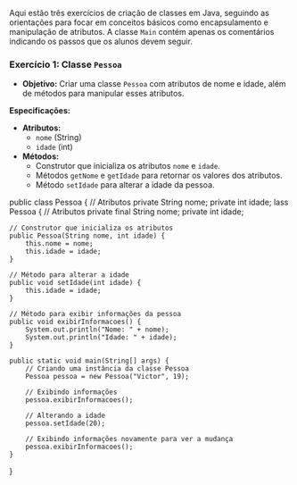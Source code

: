 Aqui estão três exercícios de criação de classes em Java, seguindo as orientações para focar em conceitos básicos como encapsulamento e manipulação de atributos. A classe `Main` contém apenas os comentários indicando os passos que os alunos devem seguir.

### Exercício 1: Classe `Pessoa`

- **Objetivo:** Criar uma classe `Pessoa` com atributos de nome e idade, além de métodos para manipular esses atributos.

**Especificações:**

- **Atributos:**
  - `nome` (String)
  - `idade` (int)
- **Métodos:**
  - Construtor que inicializa os atributos `nome` e `idade`.
  - Métodos `getNome` e `getIdade` para retornar os valores dos atributos.
  - Método `setIdade` para alterar a idade da pessoa.

public class Pessoa {
// Atributos
private String nome;
private int idade;
lass Pessoa {
// Atributos
private final String nome;
private int idade;

    // Construtor que inicializa os atributos
    public Pessoa(String nome, int idade) {
        this.nome = nome;
        this.idade = idade;
    }

    // Método para alterar a idade
    public void setIdade(int idade) {
        this.idade = idade;
    }

    // Método para exibir informações da pessoa
    public void exibirInformacoes() {
        System.out.println("Nome: " + nome);
        System.out.println("Idade: " + idade);
    }

    public static void main(String[] args) {
        // Criando uma instância da classe Pessoa
        Pessoa pessoa = new Pessoa("Victor", 19);

        // Exibindo informações
        pessoa.exibirInformacoes();

        // Alterando a idade
        pessoa.setIdade(20);

        // Exibindo informações novamente para ver a mudança
        pessoa.exibirInformacoes();
    }
}